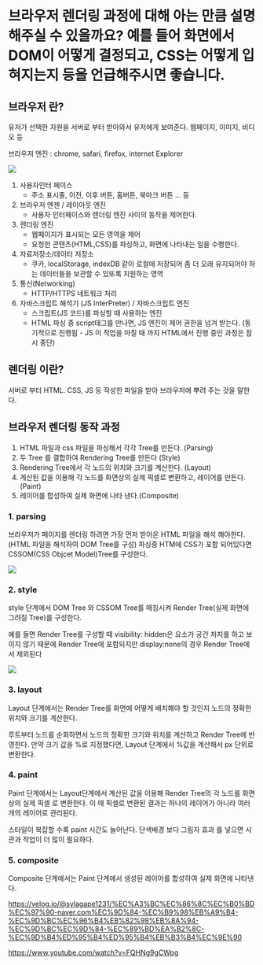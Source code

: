 # 브라우저 렌더링 과정에 대해 아는 만큼 설명해주실 수 있을까요? 예를 들어 화면에서 DOM이 어떻게 결정되고, CSS는 어떻게 입혀지는지 등을 언급해주시면 좋습니다.

## 브라우저 란?

유저가 선택한 자원을 서버로 부터 받아와서 유저에게 보여준다. 웹페이지, 이미지, 비디오 등

브라우저 엔진 : chrome, safari, firefox, internet Explorer

<img src="https://velog.velcdn.com/images/sylagape1231/post/78c816ae-4739-42eb-9f32-04322806b154/image.png">

1. 사용자인터 페이스
   - 주소 표시줄, 이전, 이후 버튼, 홈버튼, 북마크 버튼 ... 등
2. 브라우저 엔젠 / 레이아웃 엔진
   - 사용자 인터페이스와 렌더링 엔진 사이의 동작을 제어한다.
3. 렌더링 엔진
   - 웹페이지가 표시되는 모든 영역을 제어
   - 요청한 콘텐츠(HTML,CSS)를 파싱하고, 화면에 나타내는 일을 수행한다.
4. 자료저장소/데이터 저장소
   - 쿠카, localStorage, indexDB 같이 로컬에 저장되어 좀 더 오래 유지되어야 하는 데이터들을 보관할 수 있또록 지원하는 영역
5. 통신(Networking)
   - HTTP/HTTPS 네트워크 처리
6. 자바스크립트 해석기 (JS InterPreter) / 자바스크립트 엔진
   - 스크립트(JS 코드)를 파싱할 때 사용하는 엔진
   - HTML 파싱 중 script태그를 만나면, JS 엔진이 제어 권한을 넘겨 받는다. (동기적으로 진행됨 - JS 이 작업을 마칠 때 까지 HTML에서 진행 중인 과정은 잠시 중단)

## 렌더링 이란?

서버로 부터 HTML. CSS, JS 등 작성한 파일을 받아 브라우저에 뿌려 주는 것을 말한다.

## 브라우저 렌더링 동작 과정

1. HTML 파일과 css 파일을 파싱해서 각각 Tree를 만든다. (Parsing)
2. 두 Tree 를 결합하여 Rendering Tree를 만든다 (Style)
3. Rendering Tree에서 각 노드의 위치와 크기를 계산한다. (Layout)
4. 계산된 값을 이용해 각 노드를 화면상의 실제 픽셀로 변환하고, 레이어를 만든다. (Paint)
5. 레이어를 합성하여 실제 화면에 나타 낸다.(Composite)

### 1. parsing

브라우저가 페이지를 렌더링 하려면 가장 먼저 받아온 HTML 파일을 해석 해야한다. (HTML 파일을 해석하여 DOM Tree를 구성)
파싱중 HTM에 CSS가 포함 되어있다면 CSSOM(CSS Objcet Model)Tree를 구성한다.

<img src="https://tecoble.techcourse.co.kr/static/1d5973bb2abd4ea8580e2d6f9f286640/1805d/2021-10-24-browser-rendering-1.png">

### 2. style

style 단계에서 DOM Tree 와 CSSOM Tree를 매칭시켜 Render Tree(실제 화면에 그려질 Tree)를 구성한다.

예를 들면 Render Tree를 구성할 때 visibility: hidden은 요소가 공간 차지를 하고 보이지 않기 때문에 Render Tree에 포함되지만 display:none의 경우 Render Tree에서 제외된다

<img src="https://tecoble.techcourse.co.kr/static/812332bcab15fdc8d05543579dad9f5c/919e0/2021-10-24-browser-rendering-2.png">

### 3. layout

Layout 단계에서는 Render Tree를 화면에 어떻게 배치해야 할 것인지 노드의 정확한 위치와 크기를 계산한다.

루트부터 노드를 순회하면서 노드의 정확한 크기와 위치를 계산하고 Render Tree에 반영한다. 만약 크기 값을 %로 지정했다면, Layout 단계에서 %값을 계산해서 px 단위로 변환한다.

### 4. paint

Paint 단계에서는 Layout단계에서 계산된 값을 이용해 Render Tree의 각 노드를 화면상의 실제 픽셀 로 변환한다. 이 때 픽셀로 변환된 결과는 하나의 레이어가 아니라 여러개의 레이어로 관리된다.

스타일이 복잡할 수록 paint 시간도 늘어난다. 단색배경 보다 그림자 효과 를 넣으면 시관과 작업이 더 많이 필요하다.

### 5. composite

Composite 단계에서는 Paint 단계에서 생성된 레이어를 합성하여 실제 화면에 나타낸다.

https://velog.io/@sylagape1231/%EC%A3%BC%EC%86%8C%EC%B0%BD%EC%97%90-naver.com%EC%9D%84-%EC%B9%98%EB%A9%B4-%EC%9D%BC%EC%96%B4%EB%82%98%EB%8A%94-%EC%9D%BC%EC%9D%84-%EC%89%BD%EA%B2%8C-%EC%9D%B4%ED%95%B4%ED%95%B4%EB%B3%B4%EC%9E%90

https://www.youtube.com/watch?v=FQHNg9gCWpg

